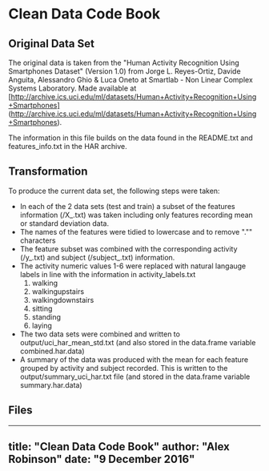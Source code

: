 # Clean Data Code Book

## Original Data Set
The original data is taken from the "Human Activity Recognition Using Smartphones Dataset" (Version 1.0) from
Jorge L. Reyes-Ortiz, Davide Anguita, Alessandro Ghio & Luca Oneto at Smartlab - Non Linear Complex Systems Laboratory. Made available at [http://archive.ics.uci.edu/ml/datasets/Human+Activity+Recognition+Using+Smartphones] (http://archive.ics.uci.edu/ml/datasets/Human+Activity+Recognition+Using+Smartphones).

The information in this file builds on the data found in the README.txt and features_info.txt in the HAR archive.

## Transformation
To produce the current data set, the following steps were taken:
* In each of the 2 data sets (test and train) a subset of the features information (<set>/X_<set>.txt) was taken including only features recording mean or standard deviation data.
* The names of the features were tidied to lowercase and to remove "."" characters
* The feature subset was combined with the corresponding activity (<set>/y_<set>.txt) and subject (<set>/subject_<test>.txt) information.
* The activity numeric values 1-6 were replaced with natural langauge labels in line with the information in activity_labels.txt
    1. walking
    2. walkingupstairs
    3. walkingdownstairs
    4. sitting
    5. standing
    6. laying
* The two data sets were combined and written to output/uci_har_mean_std.txt (and also stored in the data.frame variable combined.har.data)
* A summary of the data was produced with the mean for each feature grouped by activity and subject recorded. This is written to the output/summary_uci_har.txt file (and stored in the data.frame variable summary.har.data)


## Files
---
title: "Clean Data Code Book"
author: "Alex Robinson"
date: "9 December 2016"
---